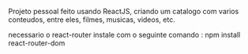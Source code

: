 Projeto pessoal feito usando ReactJS, criando um catalogo com varios conteudos, 
entre eles, filmes, musicas, videos, etc.

necessario o react-router
instale com o seguinte comando : npm install react-router-dom